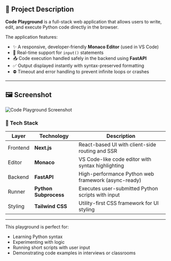 ## 📖 Project Description

**Code Playground** is a full-stack web application that allows users to write, edit, and execute Python code directly in the browser.

The application features:

- ✨ A responsive, developer-friendly **Monaco Editor** (used in VS Code)
- 💬 Real-time support for `input()` statements
- 📤 Code execution handled safely in the backend using **FastAPI**
- ✅ Output displayed instantly with syntax-preserved formatting
- ⛔ Timeout and error handling to prevent infinite loops or crashes

---

## 🖼️ Screenshot

![Code Playground Screenshot](./Screenshot(14).png)

### 🧩 Tech Stack

| Layer      | Technology     | Description                                        |
|------------|----------------|----------------------------------------------------|
| Frontend   | **Next.js**    | React-based UI with client-side routing and SSR    |
| Editor     | **Monaco**     | VS Code-like code editor with syntax highlighting  |
| Backend    | **FastAPI**    | High-performance Python web framework (async-ready)|
| Runner     | **Python Subprocess** | Executes user-submitted Python scripts with input |
| Styling    | **Tailwind CSS** | Utility-first CSS framework for UI styling       |

---

This playground is perfect for:

- Learning Python syntax
- Experimenting with logic
- Running short scripts with user input
- Demonstrating code examples in interviews or classrooms

